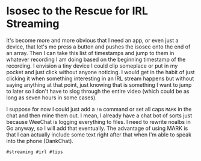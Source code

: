 # Isosec to the Rescue for IRL Streaming

It's become more and more obvious that I need an app, or even just a
device, that let's me press a button and pushes the isosec onto the end
of an array. Then I can take this list of timestamps and jump to them in
whatever recording I am doing based on the beginning timestamp of the
recording. I envision a tiny device I could clip someplace or put in my
pocket and just click without anyone noticing. I would get in the habit
of just clicking it when something interesting in an IRL stream happens
but without saying anything at that point, just knowing that is
something I want to jump to later so I don't have to slog through the
entire video (which could be as long as seven hours in some cases).

I suppose for now I could just add a `!m` command or set all caps `MARK`
in the chat and then mine them out. I mean, I already have a chat bot of
sorts just because WeeChat is logging everything to files. I need to
rewrite noalbs in Go anyway, so I will add that eventually. The
advantage of using MARK is that I can actually include some text right
after that when I'm able to speak into the phone (DankChat).

    #streaming #irl #tips

